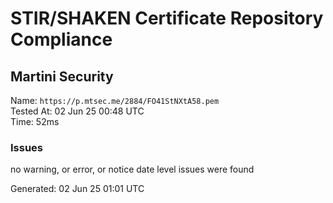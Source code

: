 # STIR/SHAKEN Certificate Repository Compliance

## Martini Security

Name: `https://p.mtsec.me/2884/FO41StNXtA58.pem`\
Tested At: 02 Jun 25 00:48 UTC\
Time: 52ms

### Issues

no warning, or error, or notice date level issues were found

Generated: 02 Jun 25 01:01 UTC
